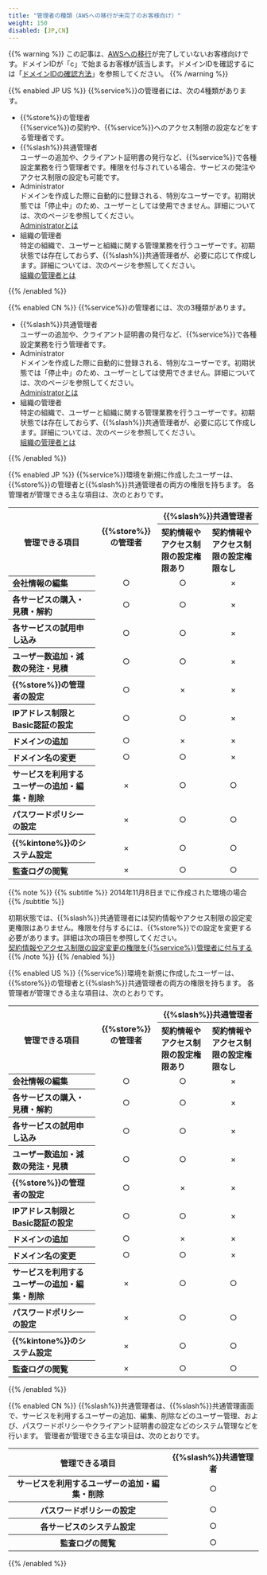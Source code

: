 ```yaml
---
title: "管理者の種類（AWSへの移行が未完了のお客様向け）"
weight: 150
disabled: [JP,CN]
---
```

{{% warning %}}
この記事は、[AWSへの移行](https://www.kintone.com/aws-migration/)が完了していないお客様向けです。ドメインIDが「c」で始まるお客様が該当します。ドメインIDを確認するには「[ドメインIDの確認方法](/general/ja/admin/list_old/domainid.html)」を参照してください。
{{% /warning %}}

{{% enabled JP US %}}
{{%service%}}の管理者には、次の4種類があります。

* {{%store%}}の管理者  
  {{%service%}}の契約や、{{%service%}}へのアクセス制限の設定などをする管理者です。
* {{%slash%}}共通管理者  
  ユーザーの追加や、クライアント証明書の発行など、{{%service%}}で各種設定業務を行う管理者です。権限を付与されている場合、サービスの発注やアクセス制限の設定も可能です。
* Administrator  
  ドメインを作成した際に自動的に登録される、特別なユーザーです。初期状態では「停止中」のため、ユーザーとしては使用できません。詳細については、次のページを参照してください。  
  [Administratorとは](/general/ja/admin/list_administrator/list_type_of_administrator/whatisadmin.html)
* 組織の管理者  
  特定の組織で、ユーザーと組織に関する管理業務を行うユーザーです。初期状態では存在しておらず、{{%slash%}}共通管理者が、必要に応じて作成します。詳細については、次のページを参照してください。  
  [組織の管理者とは](/general/ja/admin/list_administrator/list_type_of_administrator/whatisumaadmin.html)

{{% /enabled %}}

{{% enabled CN %}}
{{%service%}}の管理者には、次の3種類があります。

* {{%slash%}}共通管理者  
  ユーザーの追加や、クライアント証明書の発行など、{{%service%}}で各種設定業務を行う管理者です。
* Administrator  
  ドメインを作成した際に自動的に登録される、特別なユーザーです。初期状態では「停止中」のため、ユーザーとしては使用できません。詳細については、次のページを参照してください。  
  [Administratorとは](/general/ja/admin/list_administrator/list_type_of_administrator/whatisadmin.html)
* 組織の管理者  
  特定の組織で、ユーザーと組織に関する管理業務を行うユーザーです。初期状態では存在しておらず、{{%slash%}}共通管理者が、必要に応じて作成します。詳細については、次のページを参照してください。  
  [組織の管理者とは](/general/ja/admin/list_administrator/list_type_of_administrator/whatisumaadmin.html)

{{% /enabled %}}

{{% enabled JP %}}
{{%service%}}環境を新規に作成したユーザーは、{{%store%}}の管理者と{{%slash%}}共通管理者の両方の権限を持ちます。
各管理者が管理できる主な項目は、次のとおりです。
<table cellpadding="1" cellspacing="1">
    <tbody>
        <tr>
            <th rowspan="2" style="text-align: center;">管理できる項目</th>
            <th rowspan="2">
            <div>{{%store%}}の管理者</div>
            &nbsp;</th>
            <th colspan="2" style="text-align: center;">{{%slash%}}共通管理者</th>
        </tr>
        <tr>
            <th style="text-align: left;">契約情報やアクセス制限の設定権限あり</th>
            <th style="text-align: left;">契約情報やアクセス制限の設定権限なし</th>
        </tr>
        <tr>
            <th style="text-align: left;"><span style="line-height: 20.8px;">会社情報の編集</span>&nbsp;</th>
            <td style="text-align: center; vertical-align: middle;">○</td>
            <td style="text-align: center; vertical-align: middle;">○</td>
            <td style="text-align: center; vertical-align: middle;">&times;</td>
        </tr>
        <tr>
            <th style="text-align: left;">各サービスの購入・見積・解約&nbsp;</th>
            <td style="text-align: center; vertical-align: middle;">○</td>
            <td style="text-align: center; vertical-align: middle;">○</td>
            <td style="text-align: center; vertical-align: middle;">&times;</td>
        </tr>
        <tr>
            <th style="text-align: left;">各サービスの試用申し込み</th>
            <td style="text-align: center; vertical-align: middle;">○</td>
            <td style="text-align: center; vertical-align: middle;">○</td>
            <td style="text-align: center; vertical-align: middle;">&times;</td>
        </tr>
        <tr>
            <th style="text-align: left;">ユーザー数追加・減数の発注・見積&nbsp;</th>
            <td style="text-align: center; vertical-align: middle;">○</td>
            <td style="text-align: center; vertical-align: middle;">○</td>
            <td style="text-align: center; vertical-align: middle;">&times;</td>
        </tr>
        <tr>
            <th style="text-align: left;">{{%store%}}の管理者の設定</th>
            <td style="text-align: center; vertical-align: middle;">○</td>
            <td style="text-align: center; vertical-align: middle;">&times;</td>
            <td style="text-align: center; vertical-align: middle;">&times;</td>
        </tr>
        <tr>
            <th style="text-align: left;">IPアドレス制限とBasic認証の設定</th>
            <td style="text-align: center; vertical-align: middle;">○</td>
            <td style="text-align: center; vertical-align: middle;">○</td>
            <td style="text-align: center; vertical-align: middle;">&times;</td>
        </tr>
        <tr>
            <th style="text-align: left;">ドメインの追加</th>
            <td style="text-align: center; vertical-align: middle;">○</td>
            <td style="text-align: center; vertical-align: middle;">&times;</td>
            <td style="text-align: center; vertical-align: middle;">&times;</td>
        </tr>
        <tr>
            <th style="text-align: left;">ドメイン名の変更</th>
            <td style="text-align: center; vertical-align: middle;">○</td>
            <td style="text-align: center; vertical-align: middle;">○</td>
            <td style="text-align: center; vertical-align: middle;">&times;</td>
        </tr>
        <tr>
            <th style="text-align: left;">サービスを利用するユーザーの追加・編集・削除</th>
            <td style="text-align: center; vertical-align: middle;">&times;</td>
            <td style="text-align: center; vertical-align: middle;">○</td>
            <td style="text-align: center; vertical-align: middle;">○</td>
        </tr>
        <tr>
            <th style="text-align: left;">パスワードポリシーの設定</th>
            <td style="text-align: center; vertical-align: middle;">&times;</td>
            <td style="text-align: center; vertical-align: middle;">○</td>
            <td style="text-align: center; vertical-align: middle;">○</td>
        </tr>
        <tr>
            <th style="text-align: left;">{{%kintone%}}のシステム設定</th>
            <td style="text-align: center; vertical-align: middle;">&times;</td>
            <td style="text-align: center; vertical-align: middle;">○</td>
            <td style="text-align: center; vertical-align: middle;">○</td>
        </tr>
        <tr>
            <th style="text-align: left;">監査ログの閲覧</th>
            <td style="text-align: center; vertical-align: middle; margin-left: 0px;">&times;</td>
            <td style="text-align: center; vertical-align: middle;">○</td>
            <td style="text-align: center; vertical-align: middle;">○</td>
        </tr>
    </tbody>
</table>

{{% note %}}
{{% subtitle %}}
2014年11月8日までに作成された環境の場合
{{% /subtitle %}}

初期状態では、{{%slash%}}共通管理者には契約情報やアクセス制限の設定変更権限はありません。権限を付与するには、{{%store%}}での設定を変更する必要があります。詳細は次の項目を参照してください。  
[契約情報やアクセス制限の設定変更の権限を{{%service%}}管理者に付与する](/general/ja/admin/list_administrator/store_auth.html)
{{% /note %}}
{{% /enabled %}}

{{% enabled US %}}
{{%service%}}環境を新規に作成したユーザーは、{{%store%}}の管理者と{{%slash%}}共通管理者の両方の権限を持ちます。
各管理者が管理できる主な項目は、次のとおりです。

<table cellpadding="1" cellspacing="1">
    <tbody>
        <tr>
            <th rowspan="2" style="text-align: center;">管理できる項目</th>
            <th rowspan="2">
            <div>{{%store%}}の管理者</div>
            &nbsp;</th>
            <th colspan="2" style="text-align: center;">{{%slash%}}共通管理者</th>
        </tr>
        <tr>
            <th style="text-align: left;">契約情報やアクセス制限の設定権限あり</th>
            <th style="text-align: left;">契約情報やアクセス制限の設定権限なし</th>
        </tr>
        <tr>
            <th style="text-align: left;"><span style="line-height: 20.8px;">会社情報の編集</span>&nbsp;</th>
            <td style="text-align: center; vertical-align: middle;">○</td>
            <td style="text-align: center; vertical-align: middle;">○</td>
            <td style="text-align: center; vertical-align: middle;">&times;</td>
        </tr>
        <tr>
            <th style="text-align: left;">各サービスの購入・見積・解約&nbsp;</th>
            <td style="text-align: center; vertical-align: middle;">○</td>
            <td style="text-align: center; vertical-align: middle;">○</td>
            <td style="text-align: center; vertical-align: middle;">&times;</td>
        </tr>
        <tr>
            <th style="text-align: left;">各サービスの試用申し込み</th>
            <td style="text-align: center; vertical-align: middle;">○</td>
            <td style="text-align: center; vertical-align: middle;">○</td>
            <td style="text-align: center; vertical-align: middle;">&times;</td>
        </tr>
        <tr>
            <th style="text-align: left;">ユーザー数追加・減数の発注・見積&nbsp;</th>
            <td style="text-align: center; vertical-align: middle;">○</td>
            <td style="text-align: center; vertical-align: middle;">○</td>
            <td style="text-align: center; vertical-align: middle;">&times;</td>
        </tr>
        <tr>
            <th style="text-align: left;">{{%store%}}の管理者の設定</th>
            <td style="text-align: center; vertical-align: middle;">○</td>
            <td style="text-align: center; vertical-align: middle;">&times;</td>
            <td style="text-align: center; vertical-align: middle;">&times;</td>
        </tr>
        <tr>
            <th style="text-align: left;">IPアドレス制限とBasic認証の設定</th>
            <td style="text-align: center; vertical-align: middle;">○</td>
            <td style="text-align: center; vertical-align: middle;">○</td>
            <td style="text-align: center; vertical-align: middle;">&times;</td>
        </tr>
        <tr>
            <th style="text-align: left;">ドメインの追加</th>
            <td style="text-align: center; vertical-align: middle;">○</td>
            <td style="text-align: center; vertical-align: middle;">&times;</td>
            <td style="text-align: center; vertical-align: middle;">&times;</td>
        </tr>
        <tr>
            <th style="text-align: left;">ドメイン名の変更</th>
            <td style="text-align: center; vertical-align: middle;">○</td>
            <td style="text-align: center; vertical-align: middle;">○</td>
            <td style="text-align: center; vertical-align: middle;">&times;</td>
        </tr>
        <tr>
            <th style="text-align: left;">サービスを利用するユーザーの追加・編集・削除</th>
            <td style="text-align: center; vertical-align: middle;">&times;</td>
            <td style="text-align: center; vertical-align: middle;">○</td>
            <td style="text-align: center; vertical-align: middle;">○</td>
        </tr>
        <tr>
            <th style="text-align: left;">パスワードポリシーの設定</th>
            <td style="text-align: center; vertical-align: middle;">&times;</td>
            <td style="text-align: center; vertical-align: middle;">○</td>
            <td style="text-align: center; vertical-align: middle;">○</td>
        </tr>
        <tr>
            <th style="text-align: left;">{{%kintone%}}のシステム設定</th>
            <td style="text-align: center; vertical-align: middle;">&times;</td>
            <td style="text-align: center; vertical-align: middle;">○</td>
            <td style="text-align: center; vertical-align: middle;">○</td>
        </tr>
        <tr>
            <th style="text-align: left;">監査ログの閲覧</th>
            <td style="text-align: center; vertical-align: middle; margin-left: 0px;">&times;</td>
            <td style="text-align: center; vertical-align: middle;">○</td>
            <td style="text-align: center; vertical-align: middle;">○</td>
        </tr>
    </tbody>
</table>
{{% /enabled %}}

{{% enabled CN %}}
{{%slash%}}共通管理者は、{{%slash%}}共通管理画面で、サービスを利用するユーザーの追加、編集、削除などのユーザー管理、および、パスワードポリシーやクライアント証明書の設定などのシステム管理などを行います。
管理者が管理できる主な項目は、次のとおりです。
<table cellpadding="1" cellspacing="1">
    <tbody>
        <tr>
            <th style="text-align:center;">管理できる項目</th>
            <th style="text-align:center;">{{%slash%}}共通管理者</th>
        </tr>
        <tr>
            <th><span style="line-height: 20.7999992370605px;">サービスを利用するユーザーの追加・編集・削除 </span></th>
            <td style="text-align:center;vertical-align:middle">○</td>
        </tr>
        <tr>
            <th>パスワードポリシーの設定</th>
            <td style="text-align:center;vertical-align:middle">○</td>
        </tr>
        <tr>
            <th>各サービスのシステム設定</th>
            <td style="text-align:center;vertical-align:middle">○</td>
        </tr>
        <tr>
            <th>監査ログの閲覧</th>
            <td style="text-align:center;vertical-align:middle">○</td>
        </tr>
    </tbody>
</table>
{{% /enabled %}}
